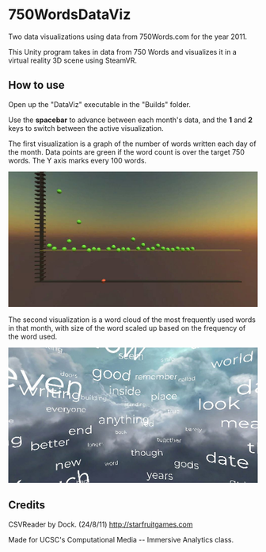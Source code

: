 # 750WordsDataViz
Two data visualizations using data from 750Words.com for the year 2011.

This Unity program takes in data from 750 Words and visualizes it in a virtual reality 3D scene using SteamVR.

## How to use
Open up the "DataViz" executable in the "Builds" folder.

Use the **spacebar** to advance between each month's data, and the **1** and **2** keys to switch between the active visualization.

The first visualization is a graph of the number of words written each day of the month. Data points are green if the word count is over the target 750 words. The Y axis marks every 100 words.

![](screenshot_graph.JPG)

The second visualization is a word cloud of the most frequently used words in that month, with size of the word scaled up based on the frequency of the word used.

![](screenshot_word_cloud.JPG)

## Credits
CSVReader by Dock. (24/8/11)
http://starfruitgames.com

Made for UCSC's Computational Media -- Immersive Analytics class.
